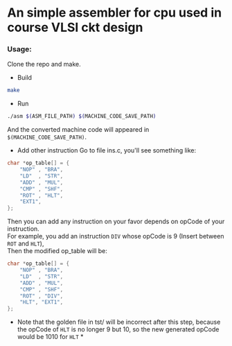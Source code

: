 # An simple assembler for cpu used in course VLSI ckt design

### Usage:
Clone the repo and make.
* Build
```bash
make
```
* Run
```bash
./asm $(ASM_FILE_PATH) $(MACHINE_CODE_SAVE_PATH)
```
And the converted machine code will appeared in `$(MACHINE_CODE_SAVE_PATH)`.

* Add other instruction
Go to file ins.c, you'll see something like:
```c
char *op_table[] = {
    "NOP" , "BRA",
    "LD"  , "STR",
    "ADD" , "MUL",
    "CMP" , "SHF",
    "ROT" , "HLT",
    "EXT1", 
};
```
Then you can add any instruction on your favor depends on opCode of your instruction.  
For example, you add an instruction `DIV` whose opCode is 9 (Insert between `ROT` and `HLT`),  
Then the modified op_table will be:  
```c
char *op_table[] = {
    "NOP" , "BRA",
    "LD"  , "STR",
    "ADD" , "MUL",
    "CMP" , "SHF",
    "ROT" , "DIV",
    "HLT", "EXT1", 
};
```
* Note that the golden file in tst/ will be incorrect after this step, because the opCode of `HLT` is no longer 9 but 10, so the new generated opCode would be 1010 for `HLT` *